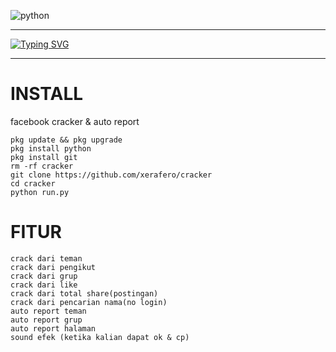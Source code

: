 ![python](https://img.shields.io/badge/-python-grey?style=for-the-badge&logo=python&logoColor=white&labelColor=8E2DE2)
-- -
 [![Typing SVG](https://readme-typing-svg.herokuapp.com?font=Monoscape&color=%23FF123F&size=16&lines=Memerlukan+python+3.10.0+%2B%2B)](https://git.io/typing-svg)
-- --

# INSTALL
facebook cracker &amp; auto report

```
pkg update && pkg upgrade
pkg install python
pkg install git
rm -rf cracker
git clone https://github.com/xerafero/cracker
cd cracker
python run.py
```


# FITUR

```
crack dari teman
crack dari pengikut
crack dari grup
crack dari like
crack dari total share(postingan)
crack dari pencarian nama(no login)
auto report teman
auto report grup
auto report halaman
sound efek (ketika kalian dapat ok & cp)
```
